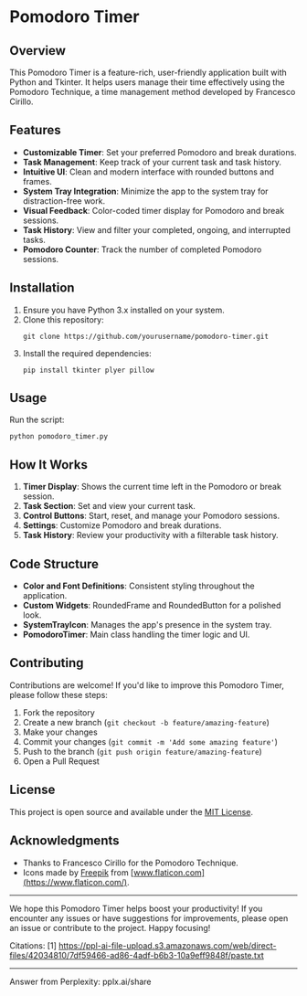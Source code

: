 # Pomodoro Timer

## Overview

This Pomodoro Timer is a feature-rich, user-friendly application built with Python and Tkinter. It helps users manage their time effectively using the Pomodoro Technique, a time management method developed by Francesco Cirillo.

## Features

- **Customizable Timer**: Set your preferred Pomodoro and break durations.
- **Task Management**: Keep track of your current task and task history.
- **Intuitive UI**: Clean and modern interface with rounded buttons and frames.
- **System Tray Integration**: Minimize the app to the system tray for distraction-free work.
- **Visual Feedback**: Color-coded timer display for Pomodoro and break sessions.
- **Task History**: View and filter your completed, ongoing, and interrupted tasks.
- **Pomodoro Counter**: Track the number of completed Pomodoro sessions.

## Installation

1. Ensure you have Python 3.x installed on your system.
2. Clone this repository:
   ```
   git clone https://github.com/yourusername/pomodoro-timer.git
   ```
3. Install the required dependencies:
   ```
   pip install tkinter plyer pillow
   ```

## Usage

Run the script:

```
python pomodoro_timer.py
```

## How It Works

1. **Timer Display**: Shows the current time left in the Pomodoro or break session.
2. **Task Section**: Set and view your current task.
3. **Control Buttons**: Start, reset, and manage your Pomodoro sessions.
4. **Settings**: Customize Pomodoro and break durations.
5. **Task History**: Review your productivity with a filterable task history.

## Code Structure

- **Color and Font Definitions**: Consistent styling throughout the application.
- **Custom Widgets**: RoundedFrame and RoundedButton for a polished look.
- **SystemTrayIcon**: Manages the app's presence in the system tray.
- **PomodoroTimer**: Main class handling the timer logic and UI.

## Contributing

Contributions are welcome! If you'd like to improve this Pomodoro Timer, please follow these steps:

1. Fork the repository
2. Create a new branch (`git checkout -b feature/amazing-feature`)
3. Make your changes
4. Commit your changes (`git commit -m 'Add some amazing feature'`)
5. Push to the branch (`git push origin feature/amazing-feature`)
6. Open a Pull Request

## License

This project is open source and available under the [MIT License](LICENSE).

## Acknowledgments

- Thanks to Francesco Cirillo for the Pomodoro Technique.
- Icons made by [Freepik](https://www.freepik.com) from [www.flaticon.com](https://www.flaticon.com/).

---

We hope this Pomodoro Timer helps boost your productivity! If you encounter any issues or have suggestions for improvements, please open an issue or contribute to the project. Happy focusing!

Citations:
[1] https://ppl-ai-file-upload.s3.amazonaws.com/web/direct-files/42034810/7df59466-ad86-4adf-b6b3-10a9eff9848f/paste.txt

---

Answer from Perplexity: pplx.ai/share
